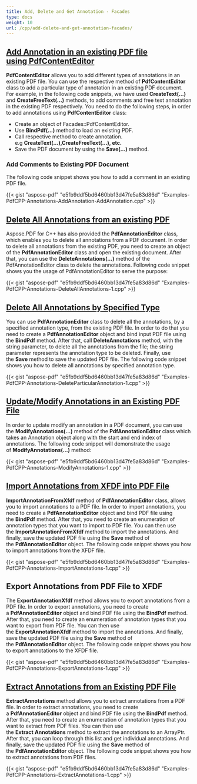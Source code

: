 ```yaml
---
title: Add, Delete and Get Annotation - Facades
type: docs
weight: 10
url: /cpp/add-delete-and-get-annotation-facades/
---
```


## <ins>**Add Annotation in an existing PDF file using PdfContentEditor**
**PdfContentEditor** allows you to add different types of annotations in an existing PDF file. You can use the respective method of **PdfContentEditor** class to add a particular type of annotation in an existing PDF document. For example, in the following code snippets, we have used **CreateText(...)** and **CreateFreeText(...)** methods, to add comments and free text annotation in the existing PDF respectively. You need to do the following steps, in order to add annotations using **PdfContentEditor** class:

- Create an object of Facades::PdfContentEditor.
- Use **BindPdf(...)** method to load an existing PDF.
- Call respective method to create annotation. e.g **CreateText(...),CreateFreeText(...), etc.**
- Save the PDF document by using the **Save(...)** method.
### **Add Comments to Existing PDF Document**
The following code snippet shows you how to add a comment in an existing PDF file.

{{< gist "aspose-pdf" "e5fb9ddf5bd6460bb13d47fe5a83d86d" "Examples-PdfCPP-Annotations-AddAnnotation-AddAnnotation.cpp" >}}
## <ins>**Delete All Annotations from an existing PDF**
Aspose.PDF for C++ has also provided the **PdfAnnotationEditor** class, which enables you to delete all annotations from a PDF document. In order to delete all annotations from the existing PDF, you need to create an object of the **PdfAnnotationEditor** class and open the existing document. After that, you can use the **DeleteAnnotations(...)** method of the PdfAnnotationEditor class to delete the annotations. Following code snippet shows you the usage of PdfAnnotationEditor to serve the purpose:



{{< gist "aspose-pdf" "e5fb9ddf5bd6460bb13d47fe5a83d86d" "Examples-PdfCPP-Annotations-DeleteAllAnnotations-1.cpp" >}}
## <ins>**Delete All Annotations by Specified Type**
You can use **PdfAnnotationEditor** class to delete all the annotations, by a specified annotation type, from the existing PDF file. In order to do that you need to create a **PdfAnnotationEditor** object and bind input PDF file using the **BindPdf** method. After that, call **DeleteAnnotations** method, with the string parameter, to delete all the annotations from the file; the string parameter represents the annotation type to be deleted. Finally, use the **Save** method to save the updated PDF file. The following code snippet shows you how to delete all annotations by specified annotation type.



{{< gist "aspose-pdf" "e5fb9ddf5bd6460bb13d47fe5a83d86d" "Examples-PdfCPP-Annotations-DeleteParticularAnnotation-1.cpp" >}}
## <ins>**Update/Modify Annotations in an Existing PDF File**
In order to update modify an annotation in a PDF document, you can use the **ModifyAnnotations(...)** method of the **PdfAnnotationEditor** class which takes an Annotation object along with the start and end index of annotations. The following code snippet will demonstrate the usage of **ModifyAnnotations(...)** method:

{{< gist "aspose-pdf" "e5fb9ddf5bd6460bb13d47fe5a83d86d" "Examples-PdfCPP-Annotations-ModifyAnnotations-1.cpp" >}}
## <ins>**Import Annotations from XFDF into PDF File**
**ImportAnnotationFromXfdf** method of **PdfAnnotationEditor** class, allows you to import annotations to a PDF file. In order to import annotations, you need to create a **PdfAnnotationEditor** object and bind PDF file using the **BindPdf** method. After that, you need to create an enumeration of annotation types that you want to import to PDF file. You can then use the **ImportAnnotationFromXfdf** method to import the annotations. And finally, save the updated PDF file using the **Save** method of the **PdfAnnotationEditor** object. The following code snippet shows you how to import annotations from the XFDF file.



{{< gist "aspose-pdf" "e5fb9ddf5bd6460bb13d47fe5a83d86d" "Examples-PdfCPP-Annotations-ImportAnnotations-1.cpp" >}}
## **Export Annotations from PDF File to XFDF**
The **ExportAnnotationXfdf** method allows you to export annotations from a PDF file. In order to export annotations, you need to create a **PdfAnnotationEditor** object and bind PDF file using the **BindPdf** method. After that, you need to create an enumeration of annotation types that you want to export from PDF file. You can then use the **ExportAnnotationXfdf** method to import the annotations. And finally, save the updated PDF file using the **Save** method of the **PdfAnnotationEditor** object. The following code snippet shows you how to export annotations to the XFDF file.



{{< gist "aspose-pdf" "e5fb9ddf5bd6460bb13d47fe5a83d86d" "Examples-PdfCPP-Annotations-ExportAnnotations-1.cpp" >}}
## <ins>**Extract Annotations from an Existing PDF File**
**ExtractAnnotations** method allows you to extract annotations from a PDF file. In order to extract annotations, you need to create a **PdfAnnotationEditor** object and bind PDF file using the **BindPdf** method. After that, you need to create an enumeration of annotation types that you want to extract from PDF files. You can then use the **Extract** **Annotations** method to extract the annotations to an ArrayPtr. After that, you can loop through this list and get individual annotations. And finally, save the updated PDF file using the **Save** method of the **PdfAnnotationEditor** object. The following code snippet shows you how to extract annotations from PDF files.



{{< gist "aspose-pdf" "e5fb9ddf5bd6460bb13d47fe5a83d86d" "Examples-PdfCPP-Annotations-ExtractAnnotations-1.cpp" >}}
